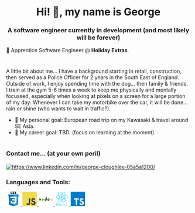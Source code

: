 
<h1 align="center">Hi! 👋, my name is George</h1>

<h3 align="center">A software engineer currently in development (and most likely will be forever)</h3>

🤝 Apprentice Software Engineer @ **Holiday Extras**.

<h1 align="center"></h1>

A little bit about me...
I have a background starting in retail, construction, then served as a Police Officer for 2 years in the South East of England. Outside of work, I enjoy spending time with the dog... then family & friends. I train at the gym 5-6 times a week to keep me physically and mentally focussed, especially when looking at pixels on a screen for a large portion of my day. Whenever I can take my motorbike over the car, it will be done... rain or shine (who wants to wait in traffic?).

- 🎯 My personal goal: European road trip on my Kawasaki & travel around SE Asia.
- 🎯 My career goal: TBD. (focus on learning at the moment)

<h1 align="center"></h1>

<h3 align="left">Contact me... (at your own peril)</h3>
<p align="left">
<a href="https://linkedin.com/in/https://www.linkedin.com/in/george-cloughley-05a5a1200/" target="blank"><img align="center" src="https://raw.githubusercontent.com/rahuldkjain/github-profile-readme-generator/master/src/images/icons/Social/linked-in-alt.svg" alt="https://www.linkedin.com/in/george-cloughley-05a5a1200/" height="30" width="40" /></a>
</p>

<h3 align="left">Languages and Tools:</h3>
<p align="left"> <a href="https://www.w3schools.com/css/" target="_blank" rel="noreferrer"> <img src="https://raw.githubusercontent.com/devicons/devicon/master/icons/css3/css3-original-wordmark.svg" alt="css3" width="40" height="40"/> </a> <a href="https://developer.mozilla.org/en-US/docs/Web/JavaScript" target="_blank" rel="noreferrer"> <img src="https://raw.githubusercontent.com/devicons/devicon/master/icons/javascript/javascript-original.svg" alt="javascript" width="40" height="40"/> </a> <a href="https://nodejs.org" target="_blank" rel="noreferrer"> <img src="https://raw.githubusercontent.com/devicons/devicon/master/icons/nodejs/nodejs-original-wordmark.svg" alt="nodejs" width="40" height="40"/> </a> <a href="https://reactjs.org/" target="_blank" rel="noreferrer"> <img src="https://raw.githubusercontent.com/devicons/devicon/master/icons/react/react-original-wordmark.svg" alt="react" width="40" height="40"/> </a> <a href="https://www.typescriptlang.org/" target="_blank" rel="noreferrer"> <img src="https://raw.githubusercontent.com/devicons/devicon/master/icons/typescript/typescript-original.svg" alt="typescript" width="40" height="40"/> </a> </p>
